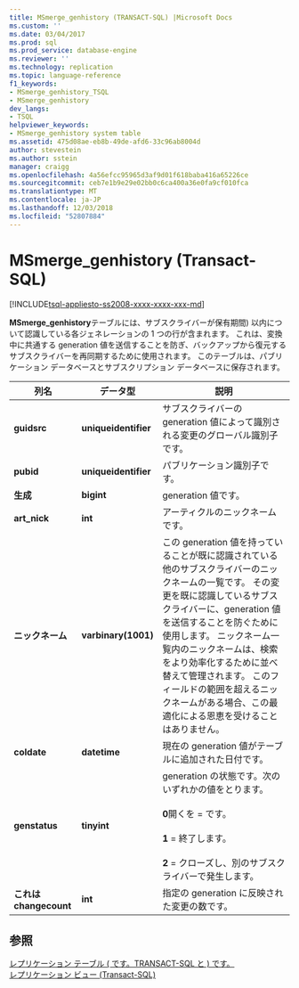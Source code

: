 ```yaml
---
title: MSmerge_genhistory (TRANSACT-SQL) |Microsoft Docs
ms.custom: ''
ms.date: 03/04/2017
ms.prod: sql
ms.prod_service: database-engine
ms.reviewer: ''
ms.technology: replication
ms.topic: language-reference
f1_keywords:
- MSmerge_genhistory_TSQL
- MSmerge_genhistory
dev_langs:
- TSQL
helpviewer_keywords:
- MSmerge_genhistory system table
ms.assetid: 475d08ae-eb8b-49de-afd6-33c96ab8004d
author: stevestein
ms.author: sstein
manager: craigg
ms.openlocfilehash: 4a56efcc95965d3af9d01f618baba416a65226ce
ms.sourcegitcommit: ceb7e1b9e29e02bb0c6ca400a36e0fa9cf010fca
ms.translationtype: MT
ms.contentlocale: ja-JP
ms.lasthandoff: 12/03/2018
ms.locfileid: "52807884"
---
```

# <a name="msmergegenhistory-transact-sql"></a>MSmerge_genhistory (Transact-SQL)
[!INCLUDE[tsql-appliesto-ss2008-xxxx-xxxx-xxx-md](../../includes/tsql-appliesto-ss2008-xxxx-xxxx-xxx-md.md)]

  **MSmerge_genhistory**テーブルには、サブスクライバーが保有期間) 以内について認識している各ジェネレーションの 1 つの行が含まれます。 これは、変換中に共通する generation 値を送信することを防ぎ、バックアップから復元するサブスクライバーを再同期するために使用されます。 このテーブルは、パブリケーション データベースとサブスクリプション データベースに保存されます。  
  
|列名|データ型|説明|  
|-----------------|---------------|-----------------|  
|**guidsrc**|**uniqueidentifier**|サブスクライバーの generation 値によって識別される変更のグローバル識別子です。|  
|**pubid**|**uniqueidentifier**|パブリケーション識別子です。|  
|**生成**|**bigint**|generation 値です。|  
|**art_nick**|**int**|アーティクルのニックネームです。|  
|**ニックネーム**|**varbinary(1001)**|この generation 値を持っていることが既に認識されている他のサブスクライバーのニックネームの一覧です。 その変更を既に認識しているサブスクライバーに、generation 値を送信することを防ぐために使用します。 ニックネーム一覧内のニックネームは、検索をより効率化するために並べ替えて管理されます。 このフィールドの範囲を超えるニックネームがある場合、この最適化による恩恵を受けることはありません。|  
|**coldate**|**datetime**|現在の generation 値がテーブルに追加された日付です。|  
|**genstatus**|**tinyint**|generation の状態です。次のいずれかの値をとります。<br /><br /> **0**開くを = です。<br /><br /> **1** = 終了します。<br /><br /> **2** = クローズし、別のサブスクライバーで発生します。|  
|**これは changecount**|**int**|指定の generation に反映された変更の数です。|  
  
## <a name="see-also"></a>参照  
 [レプリケーション テーブル &#40; です。TRANSACT-SQL と &#41; です。](../../relational-databases/system-tables/replication-tables-transact-sql.md)   
 [レプリケーション ビュー &#40;Transact-SQL&#41;](../../relational-databases/system-views/replication-views-transact-sql.md)  
  
  
